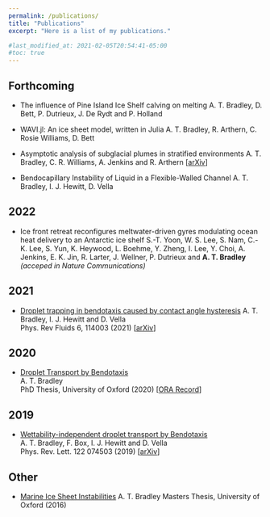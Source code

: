 ```yaml
---
permalink: /publications/
title: "Publications"
excerpt: "Here is a list of my publications."

#last_modified_at: 2021-02-05T20:54:41-05:00
#toc: true
---
```

## Forthcoming

* The influence of Pine Island Ice Shelf calving on melting 
A. T. Bradley, D. Bett, P. Dutrieux, J. De Rydt and P. Holland

* WAVI.jl: An ice sheet model, written in Julia
A. T. Bradley, R. Arthern, C. Rosie Williams, D. Bett

* Asymptotic analysis of subglacial plumes in stratified environments 
A. T. Bradley, C. R. Williams, A. Jenkins and R. Arthern
[[arXiv](https://arxiv.org/abs/2103.09003)]

* Bendocapillary Instability of Liquid in a Flexible-Walled Channel
A. T. Bradley, I. J. Hewitt, D. Vella

## 2022
*  Ice front retreat reconfigures meltwater-driven gyres modulating ocean heat delivery to an Antarctic ice shelf 
S.-T. Yoon, W. S. Lee, S. Nam, C.-K. Lee, S. Yun, K. Heywood, L. Boehme, Y. Zheng, I. Lee, Y. Choi, A. Jenkins, E. K. Jin, R. Larter, J. Wellner, P. Dutrieux and **A. T. Bradley**
*(acceped in Nature Communications)* 

## 2021
* [Droplet trapping in bendotaxis caused by contact angle hysteresis](https://journals.aps.org/prfluids/abstract/10.1103/PhysRevFluids.6.114003)
A. T. Bradley, I. J. Hewitt and D. Vella  
Phys. Rev Fluids 6, 114003 (2021) [[arXiv](https://arxiv.org/abs/2104.10115)]

## 2020
* [Droplet Transport by Bendotaxis](https://ora.ox.ac.uk/objects/uuid:8ed6f6b0-a809-4b3b-986e-c990f75b4f7f)  
A. T. Bradley  
PhD Thesis, University of Oxford (2020)  [[ORA Record](https://ora.ox.ac.uk/objects/uuid:8ed6f6b0-a809-4b3b-986e-c990f75b4f7f)]

## 2019
* [Wettability-independent droplet transport by Bendotaxis](https://doi.org/10.1103/PhysRevLett.122.074503)  
 A. T. Bradley, F. Box, I. J. Hewitt and D. Vella  
 Phys. Rev. Lett. 122 074503 (2019)  [[arXiv](http://arxiv.org/abs/1809.10923)]


## Other
* [Marine Ice Sheet Instabilities](https://www.dropbox.com/s/m92l444url7w8ed/619763.pdf?dl=0)
A. T. Bradley
Masters Thesis, University of Oxford (2016)
